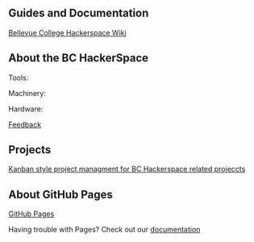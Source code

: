 ## Guides and Documentation
[Bellevue College Hackerspace Wiki](https://github.com/gianlazz/BC-HackerSpace/wiki)

## About the BC HackerSpace

Tools:

Machinery:

Hardware:

[Feedback](https://google.com)

## Projects
[Kanban style project managment for BC Hackerspace related projeccts](https://github.com/gianlazz/BC-HackerSpace/projects)

## About GitHub Pages
[GitHub Pages](https://pages.github.com/)

Having trouble with Pages? Check out our [documentation](https://help.github.com/categories/github-pages-basics/)

